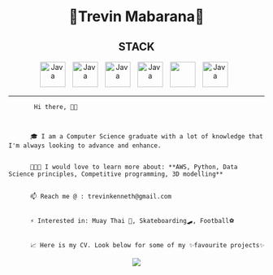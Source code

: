 <h1 align="center">🎇Trevin Mabarana🎇</h1>


<h2 align="center">STACK</h2>
<p align="center">
          <img alt="Java" width="50px" style="padding-right:10px;" src="https://cdn.jsdelivr.net/gh/devicons/devicon/icons/java/java-original.svg" />
          <img alt="Java" width="50px" style="padding-right:10px;" src="https://cdn.jsdelivr.net/gh/devicons/devicon/icons/javascript/javascript-original.svg" />
          <img alt="Java" width="50px" style="padding-right:10px;" src="https://cdn.jsdelivr.net/gh/devicons/devicon/icons/python/python-original.svg" />
          <img alt="Java" width="50px" style="padding-right:10px;" src="https://cdn.jsdelivr.net/gh/devicons/devicon/icons/pandas/pandas-original.svg" />
          <img width="50px" style="padding-right:10px;" src="https://cdn.jsdelivr.net/gh/devicons/devicon/icons/html5/html5-original.svg" />
          <img alt="Java" width="50px" style="padding-right:10px;" src="https://cdn.jsdelivr.net/gh/devicons/devicon/icons/css3/css3-original.svg" />
</p>

---
<p align="center">
 
           Hi there, 👋🏾


          
          🎓 I am a Computer Science graduate with a lot of knowledge that I'm always looking to advance and enhance.

          
          👨🏾‍🏫 I would love to learn more about: **AWS, Python, Data Science principles, Competitive programming, 3D modelling**

          
          📫 Reach me @ : trevinkenneth@gmail.com

          
          ⚡ Interested in: Muay Thai 🥊, Skateboarding🛹, Football⚽

          
          📈 Here is my CV. Look below for some of my ✨favourite projects✨

</p>
<p align="center">
  <img src="https://user-images.githubusercontent.com/64080171/198615576-2dbc7e11-c198-470a-88f6-c6ee24ee067f.png">
</p>



<!--
**TrevinKM/TrevinKM** is a ✨ _special_ ✨ repository because its `README.md` (this file) appears on your GitHub profile.

Here are some ideas to get you started:

- 🔭 I’m currently working on ...
- 🌱 I’m currently learning ...
- 👯 I’m looking to collaborate on ...
- 🤔 I’m looking for help with ...
- 💬 Ask me about ...
- 📫 How to reach me: ...
- 😄 Pronouns: ...
- ⚡ Fun fact: ...
-->
